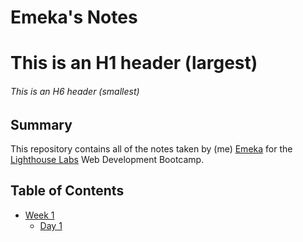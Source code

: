 # Emeka's Notes
# This is an H1 header (largest)
###### This is an H6 header (smallest)

## Summary 

This repository contains all of the notes taken by (me) [Emeka](https://github.com/Emeka-asogwa) for the [Lighthouse Labs](https://www.lighthouselabs.ca/en/web-development-bootcamp) Web Development Bootcamp.
## Table of Contents
* [Week 1](/Week_1)
  * [Day 1](/Week_1/Day_1)
  

 
